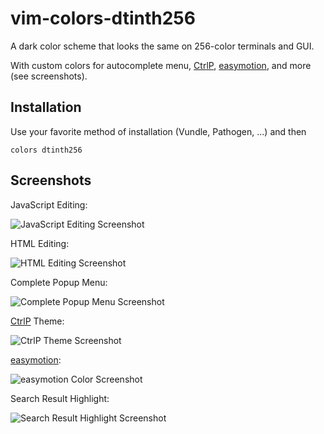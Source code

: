 vim-colors-dtinth256
====================

A dark color scheme that looks the same on 256-color terminals and GUI.

With custom colors for autocomplete menu, [CtrlP][], [easymotion][], and more (see screenshots).

Installation
------------
Use your favorite method of installation (Vundle, Pathogen, ...) and then

    colors dtinth256


Screenshots
-----------

JavaScript Editing:

![JavaScript Editing Screenshot](http://i.imgur.com/LRf8KZ6.png)

HTML Editing:

![HTML Editing Screenshot](http://i.imgur.com/fw8F93m.png)

Complete Popup Menu:

![Complete Popup Menu Screenshot](http://i.imgur.com/XgRYe2h.png)

[CtrlP][] Theme:

![CtrlP Theme Screenshot](http://i.imgur.com/n4SNySV.png)

[easymotion][]:

![easymotion Color Screenshot](http://i.imgur.com/ICLB5dZ.png)

Search Result Highlight:

![Search Result Highlight Screenshot](http://i.imgur.com/Qs2rpMi.png)

[easymotion]: https://github.com/Lokaltog/vim-easymotion
[CtrlP]: https://github.com/kien/ctrlp.vim
